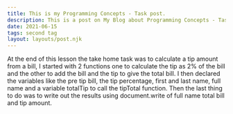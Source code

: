 ```yaml
---
title: This is my Programming Concepts - Task post.
description: This is a post on My Blog about Programming Concepts - Task.
date: 2021-06-15
tags: second tag
layout: layouts/post.njk
---
```

At the end of this lesson the take home task was to calculate a tip amount from a bill, I started with 2 functions one to calculate the tip as 2% of the bill and the other to add the bill and the tip to give the total bill. I then declared the variables like the pre tip bill, the tip percentage, first and last name, full name and a variable totalTip to call the tipTotal function. Then the last thing to do was to write out the results using document.write of full name total bill and tip amount.